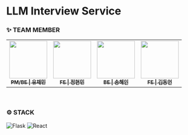 # LLM Interview Service

### ✨ TEAM MEMBER
<table>
  <tbody>
    <tr>
      <td align="center"><a href="https://github.com/"><img src="https://avatars.githubusercontent.com/gtend" width="100px"; alt=""/><br /><sub><b>PM/BE | 유채민</b></sub></a><br /></td>
      <td align="center"><a href="https://github.com/jeonghyeonmin1"><img src="https://avatars.githubusercontent.com/jeonghyeonmin1" width="100px;" alt=""/><br /><sub><b>FE | 정현민</b></sub></a><br /></td>
      <td align="center"><a href="https://github.com/song-hae-in"><img src="https://avatars.githubusercontent.com/song-hae-in" width="100px;" alt=""/><br /><sub><b>BE | 송해인</b></sub></a><br /></td>
      <td align="center"><a href="https://github.com/SPIDEY1876"><img src="https://avatars.githubusercontent.com/SPIDEY1876" width="100px;" alt=""/><br /><sub><b>FE | 김동언</b></sub></a><br /></td>
  </tbody>
</table>
<br>

### ⚙️ STACK
![Flask](https://img.shields.io/badge/Flask-000000?style=flat-square&logo=flask&logoColor=white) ![React](https://img.shields.io/badge/react-%2320232a.svg?style=for-the-badge&logo=react&logoColor=%2361DAFB)

